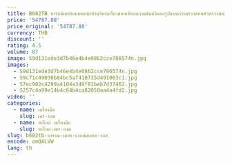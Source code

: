 ```yaml
---
title: B602TB บารอมิเตอร์แบบพกพาอัจฉริยะเครื่องสอบเทียบความดันดิจิตอลรูปแบบการตรวจสอบตัวตรวจสอบจอแสดงผลดิจิตอล
price: '54787.88'
price_original: '54787.88'
currency: THB
discount: ''
rating: 4.5
volume: 87
image: S9d131ede3d7b46e4b4e0862cce786574n.jpg
images:
  - S9d131ede3d7b46e4b4e0862cce786574n.jpg
  - S9c71c49030b84bc5af410735d491063c1.jpg
  - S7ec902c4299a4104a349f81beb7d37462.jpg
  - S257c4a99e14b4c64b4ca82050aa4a4fd2.jpg
video: ''
categories:
  - name: เครื่องมือ
    slug: เคร-องม
  - name: อะไหล่ เครื่องมือ
    slug: อะไหล-เคร-องม
slug: b602tb-บารอม-เตอร-แบบพกพาอ-จฉร
encode: omQALVW
lang: th
---
```

  